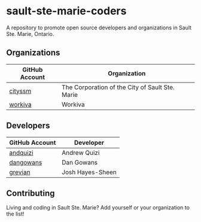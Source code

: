 # sault-ste-marie-coders

A repository to promote open source developers and organizations in Sault Ste. Marie, Ontario.


## Organizations

| GitHub Account | Organization |
| -------------- | ------------ |
| [cityssm](https://github.com/cityssm) | The Corporation of the City of Sault Ste. Marie |
| [workiva](https://github.com/Workiva) | Workiva |

## Developers

| GitHub Account | Developer |
| -------------- | ------------ |
| [andquizi](https://github.com/andquizi) | Andrew Quizi |
| [dangowans](https://github.com/dangowans) | Dan Gowans |
| [grevian](https://github.com/grevian) | Josh Hayes-Sheen |


## Contributing

Living and coding in Sault Ste. Marie?  Add yourself or your organization to the list!
